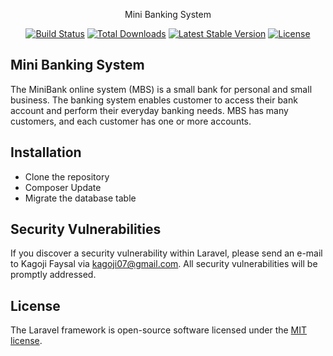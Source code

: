 <p align="center">Mini Banking System</p>

<p align="center">
<a href="https://travis-ci.org/laravel/framework"><img src="https://travis-ci.org/laravel/framework.svg" alt="Build Status"></a>
<a href="https://packagist.org/packages/laravel/framework"><img src="https://poser.pugx.org/laravel/framework/d/total.svg" alt="Total Downloads"></a>
<a href="https://packagist.org/packages/laravel/framework"><img src="https://poser.pugx.org/laravel/framework/v/stable.svg" alt="Latest Stable Version"></a>
<a href="https://packagist.org/packages/laravel/framework"><img src="https://poser.pugx.org/laravel/framework/license.svg" alt="License"></a>
</p>

## Mini Banking System

The MiniBank online system (MBS) is a small bank for personal and small business. The banking system enables customer to access their bank account and perform their everyday banking needs. MBS has many customers, and each customer has one or more accounts.

## Installation
* Clone the repository
* Composer Update
* Migrate the database table

## Security Vulnerabilities

If you discover a security vulnerability within Laravel, please send an e-mail to Kagoji Faysal via [kagoji07@gmail.com](mailto:kagoji07@gmail.com). All security vulnerabilities will be promptly addressed.

## License

The Laravel framework is open-source software licensed under the [MIT license](https://opensource.org/licenses/MIT).
